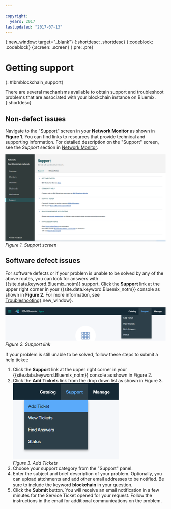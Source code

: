 ```yaml
---

copyright:
  years: 2017
lastupdated: "2017-07-13"
---
```


{:new_window: target="_blank"}
{:shortdesc: .shortdesc}
{:codeblock: .codeblock}
{:screen: .screen}
{:pre: .pre}


# Getting support
{: #ibmblockchain_support}


There are several mechanisms available to obtain support and troubleshoot problems that are associated with your blockchain instance on Bluemix.{:shortdesc}


## Non-defect issues

Navigate to the "Support" screen in your **Network Monitor** as shown in **Figure 1**.  You can find links to resources that provide technical and supporting information.  For detailed description on the "Support" screen, see the *Support* section in [Network Monitor](v10_dashboard.html).

![](images/support.png "Support screen")
*Figure 1. Support screen*


## Software defect issues

For software defects or if your problem is unable to be solved by any of the above routes, you can look for answers with  {{site.data.keyword.Bluemix_notm}} support. Click the **Support** link at the upper right corner in your {{site.data.keyword.Bluemix_notm}} console as shown in **Figure 2**.  For more information, see [Troubleshooting](../../troubleshoot/troubleshoot.html){:new_window}.

![](images/bmx_support.png "Support link")
*Figure 2. Support link*

If your problem is still unable to be solved, follow these steps to submit a help ticket:

1. Click the **Support** link at the upper right corner in your {{site.data.keyword.Bluemix_notm}} console as shown in Figure 2.
2. Click the **Add Tickets** link from the drop down list as shown in Figure 3.  
  ![](images/bmx_addticket.png "Add Tickets")  
  *Figure 3. Add Tickets*  
3. Choose your support category from the "Support" panel.
4. Enter the subject and brief description of your problem.  Optionally, you can upload attchments and add other email addresses to be notified.  Be sure to include the keyword **blockchain** in your question.
5. Click the **Submit** button.  You will receive an email notification in a few minutes for the Service Ticket opened for your request.  Follow the instructions in the email for additional communications on the problem.
